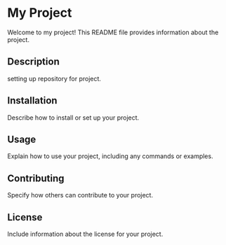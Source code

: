 # My Project

Welcome to my project! This README file provides information about the project.

## Description

setting up repository for project.

## Installation

Describe how to install or set up your project.

## Usage

Explain how to use your project, including any commands or examples.

## Contributing

Specify how others can contribute to your project.

## License

Include information about the license for your project.
